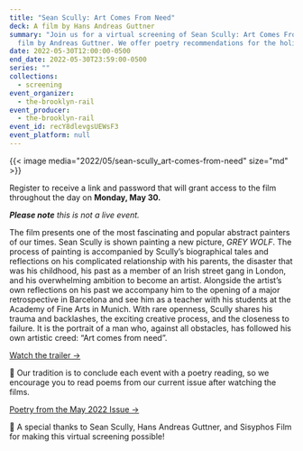 ```yaml
---
title: "Sean Scully: Art Comes From Need"
deck: A film by Hans Andreas Guttner
summary: "Join us for a virtual screening of Sean Scully: Art Comes From Need, a
  film by Andreas Guttner. We offer poetry recommendations for the holiday."
date: 2022-05-30T12:00:00-0500
end_date: 2022-05-30T23:59:00-0500
series: ""
collections:
  - screening
event_organizer:
  - the-brooklyn-rail
event_producer:
  - the-brooklyn-rail
event_id: recY8dlevgsUEWsF3
event_platform: null
---
```

{{< image media="2022/05/sean-scully_art-comes-from-need" size="md" >}}

Register to receive a link and password that will grant access to the film throughout the day on **Monday, May 30.**

***Please note** this is not a live event.*

The film presents one of the most fascinating and popular abstract painters of our times. Sean Scully is shown painting a new picture, *GREY WOLF*. The process of painting is accompanied by Scully’s biographical tales and reflections on his complicated relationship with his parents, the disaster that was his childhood, his past as a member of an Irish street gang in London, and his overwhelming ambition to become an artist. Alongside the artist’s own reflections on his past we accompany him to the opening of a major retrospective in Barcelona and see him as a teacher with his students at the Academy of Fine Arts in Munich. With rare openness, Scully shares his trauma and backlashes, the exciting creative process, and the closeness to failure. It is the portrait of a man who, against all obstacles, has followed his own artistic creed: “Art comes from need”.

[Watch the trailer →](https://www.youtube.com/watch?v=DU370JPtQbI)

📖 Our tradition is to conclude each event with a poetry reading, so we encourage you to read poems from our current issue after watching the films.

[Poetry from the May 2022 Issue →](https://brooklynrail.org/2022/5/poetry)

🙏 A special thanks to Sean Scully, Hans Andreas Guttner, and Sisyphos Film for making this virtual screening possible!